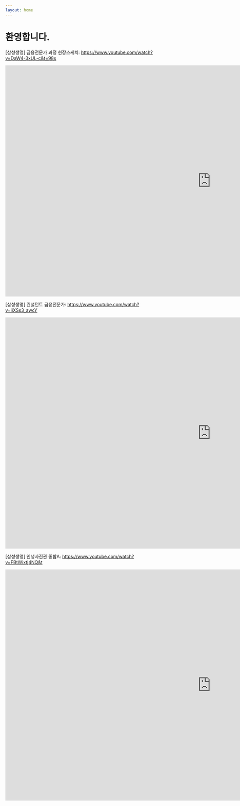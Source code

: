 ```yaml
---
layout: home
---
```

# 환영합니다.

[삼성생명] 금융전문가 과정 현장스케치: <https://www.youtube.com/watch?v=DaW4-3xUL-c&t=98s>

<iframe width="1280" height="720" src="https://www.youtube.com/embed/DaW4-3xUL-c" frameborder="0" allow="accelerometer; autoplay; encrypted-media; gyroscope; picture-in-picture" allowfullscreen></iframe>

[삼성생명] 컨설턴트 금융전문가: <https://www.youtube.com/watch?v=iiXSs3_awcY>

<iframe width="1280" height="720" src="https://www.youtube.com/embed/iiXSs3_awcY" frameborder="0" allow="accelerometer; autoplay; encrypted-media; gyroscope; picture-in-picture" allowfullscreen></iframe>

[삼성생명] 인생사진관 종합A:  <https://www.youtube.com/watch?v=FBtWixtj4NQ&t>

<iframe width="1280" height="720" src="https://www.youtube.com/embed/FBtWixtj4NQ" frameborder="0" allow="accelerometer; autoplay; encrypted-media; gyroscope; picture-in-picture" allowfullscreen></iframe>
